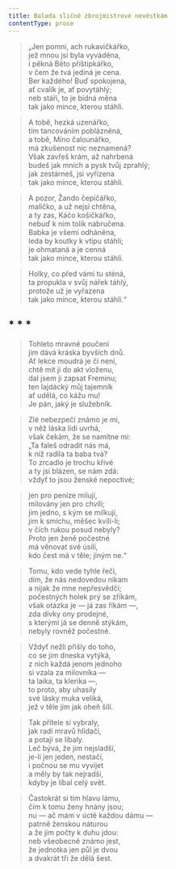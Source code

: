 ```yaml
---
title: Balada sličné zbrojmistrové nevěstkám
contentType: prose
---
```


> „Jen pomni, ach rukavičkářko,  
> jež mnou jsi byla vyváděna,  
> i pěkná Běto příštipkářko,  
> v čem že tvá jediná je cena.  
> Ber každého! Buď spokojena,  
> ať cvalík je, ať povytáhlý;  
> neb stáří, to je bídná měna  
> tak jako mince, kterou stáhli.

> A tobě, hezká uzenářko,  
> tím tancováním poblázněná,  
> a tobě, Míno čalounářko,  
> má zkušenost nic neznamená?  
> Však zavřeš krám, až nahrbená  
> budeš jak mnich a pysk tvůj zprahlý;  
> jak zestárneš, jsi vyřízena  
> tak jako mince, kterou stáhli.

> A pozor, Žando čepičářko,  
> maličko, a už nejsi chtěna,  
> a ty zas, Káčo košičkářko,  
> nebuď k nim tolik nabručena.  
> Babka je všemi odháněna,  
> leda by koutky k vtipu stáhli;  
> je ohmataná a je cenná  
> tak jako mince, kterou stáhli.

> Holky, co před vámi tu sténá,  
> ta propukla v svůj nářek táhlý,  
> protože už je vyřazena  
> tak jako mince, kterou stáhli.“



## \* \* \*

> Tohleto mravné poučení  
> jim dává kráska byvších dnů.  
> Ať lekce moudrá je či není,  
> chtě mít ji do akt vloženu,  
> dal jsem ji zapsat Freminu;  
> ten lajdácký můj tajemník  
> ať udělá, co kážu mu!  
> Je pán, jaký je služebník.

> Zlé nebezpečí známo je mi,  
> v něž láska lidi uvrhá,  
> však čekám, že se namítne mi:  
> „Ta faleš odradit nás má,  
> k níž radila ta baba tvá?  
> To zrcadlo je trochu křivé  
> a ty jsi blázen, se nám zdá:  
> vždyť to jsou ženské nepoctivé;

> jen pro peníze milují,  
> milovány jen pro chvíli;  
> jim jedno, s kým se milkují,  
> jim k smíchu, měšec kvílí-li;  
> v čích rukou posud nebyly?  
> Proto jen ženě počestné  
> má věnovat své úsilí,  
> kdo čest má v těle; jiným ne.“

> Tomu, kdo vede tyhle řeči,  
> dím, že nás nedovedou nikam  
> a nijak že mne nepřesvědčí;  
> počestných holek prý se zříkám,  
> však otázka je — já zas říkám —,  
> zda dívky ony prodejné,  
> s kterými já se denně stýkám,  
> nebyly rovněž počestné.

> Vždyť nežli přišly do toho,  
> co se jim dneska vytýká,  
> z nich každá jenom jednoho  
> si vzala za milovníka —  
> ta laika, ta klerika —,  
> to proto, aby uhasily  
> své lásky muka veliká,  
> jež v těle jim jak oheň šílí.

> Tak přítele si vybraly,  
> jak radí mravů hlídači,  
> a potají se líbaly.  
> Leč bývá, že jim nejsladší,  
> je-li jen jeden, nestačí,  
> i počnou se mu vyvíjet  
> a měly by tak nejradši,  
> kdyby je líbal celý svět.

> Častokrát si tím hlavu lámu,  
> čím k tomu ženy hnány jsou;  
> nu — ač mám v úctě každou dámu —  
> patrně ženskou náturou  
> a že jim počty k duhu jdou:  
> neb všeobecně známo jest,  
> že jednotka jen půl je dvou  
> a dvakrát tři že dělá šest.
